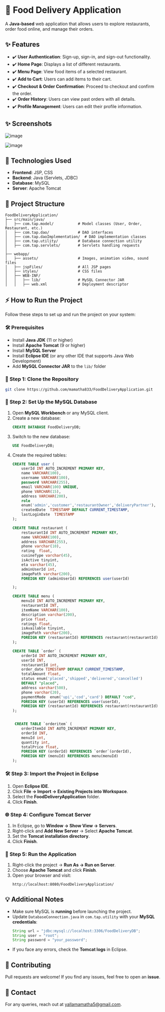 # 🍔 Food Delivery Application

A **Java-based** web application that allows users to explore restaurants, order food online, and manage their orders.

## ✨ Features

- ✔️ **User Authentication**: Sign-up, sign-in, and sign-out functionality.
- ✔️ **Home Page**: Displays a list of different restaurants.
- ✔️ **Menu Page**: View food items of a selected restaurant.
- ✔️ **Add to Cart**: Users can add items to their cart.
- ✔️ **Checkout & Order Confirmation**: Proceed to checkout and confirm the order.
- ✔️ **Order History**: Users can view past orders with all details.
- ✔️ **Profile Management**: Users can edit their profile information.

## ✨ Screenshots
![image](https://github.com/user-attachments/assets/c12f3df6-b564-4bb8-ae1b-5bcff1adec45)




![image](https://github.com/user-attachments/assets/5c9f6fe3-1184-4d50-afe2-8e0fbd92e050)










## 🔧 Technologies Used

- **Frontend**: JSP, CSS
- **Backend**: Java (Servlets, JDBC)
- **Database**: MySQL
- **Server**: Apache Tomcat

## 📝 Project Structure

```
FoodDeliveryApplication/
├── src/main/java/
│   ├── com.tap.model/           # Model classes (User, Order, Restaurant, etc.)
│   ├── com.tap.dao/             # DAO interfaces
│   ├── com.tap.daoImplementation/  # DAO implementation classes
│   ├── com.tap.utility/         # Database connection utility
│   ├── com.tap.servlets/        # Servlets handling requests
│
├── webapp/
│   ├── assets/                  # Images, animation video, sound files
│   ├── jspFiles/                # All JSP pages
│   ├── styles/                  # CSS files
│   ├── WEB-INF/
│   │   ├── lib/                 # MySQL Connector JAR
│   │   ├── web.xml              # Deployment descriptor
```

## ⚡ How to Run the Project

Follow these steps to set up and run the project on your system:

### 🛠 Prerequisites

- Install **Java JDK** (11 or higher)
- Install **Apache Tomcat** (9 or higher)
- Install **MySQL Server**
- Install **Eclipse IDE** (or any other IDE that supports Java Web Development)
- Add **MySQL Connector JAR** to the `lib/` folder

### 📝 Step 1: Clone the Repository

```sh
git clone https://github.com/mamatha833/FoodDeliveryApplication.git
```

### 🔧 Step 2: Set Up the MySQL Database

1. Open **MySQL Workbench** or any MySQL client.
2. Create a new database:
   ```sql
   CREATE DATABASE FoodDeliveryDB;
   ```
3. Switch to the new database:
   ```sql
   USE FoodDeliveryDB;
   ```
4. Create the required tables:
   ```sql
   CREATE TABLE user (
       userId INT AUTO_INCREMENT PRIMARY KEY,
       name VARCHAR(100),
       username VARCHAR(100),
       password VARCHAR(255),
       email VARCHAR(100) UNIQUE,
       phone VARCHAR(15),
       address VARCHAR(200),
       role 
       enum('admin','customer','restaurantOwner','deliveryPartner'),
       createdDate  TIMESTAMP DEFAULT CURRENT_TIMESTAMP,
       lastLoginDate  TIMESTAMP
   );

   CREATE TABLE restaurant (
       restaurantId INT AUTO_INCREMENT PRIMARY KEY,
       name VARCHAR(100),
       address VARCHAR(255),
       phone varchar(10),
       rating  float,
       cusineType varchar(45),
       isActive tinyint,
       eta varchar(45),
       adminUserId int,
       imagePath varchar(200),
       FOREIGN KEY (adminUserId) REFERENCES user(userId)
   
   );

   CREATE TABLE menu (
       menuId INT AUTO_INCREMENT PRIMARY KEY,
       restaurantId INT,
       itemName VARCHAR(100),
       description varchar(200),
       price float,
       ratings float,
       isAvailable tinyint,
       imagePath varchar(200),
       FOREIGN KEY (restaurantId) REFERENCES restaurant(restaurantId)
   );

   CREATE TABLE `order` (
       orderId INT AUTO_INCREMENT PRIMARY KEY,
       userId INT,
       restaurantId int,
       order_date TIMESTAMP DEFAULT CURRENT_TIMESTAMP,
       totalAmount float,
       status enum('placed','shipped','delivered','cancelled') 
       DEFAULT "placed",
       address varchar(500),
       phone varchar(20),
       paymentMode  enum('upi','cod','card') DEFAULT "cod",
       FOREIGN KEY (userId) REFERENCES user(userId),
       FOREIGN KEY (restaurantId) REFERENCES restaurant(restaurantId)
   );


    CREATE TABLE `orderitem` (
       orderItemId INT AUTO_INCREMENT PRIMARY KEY,
       orderId INT,
       menuId int,
       quantity int,
       totalPrice float,
       FOREIGN KEY (orderId) REFERENCES `order`(orderId),
       FOREIGN KEY (menuId) REFERENCES menu(menuId)
   );
   ```

### 🛠 Step 3: Import the Project in Eclipse

1. Open **Eclipse IDE**.
2. Click **File → Import → Existing Projects into Workspace**.
3. Select the **FoodDeliveryApplication** folder.
4. Click **Finish**.

### 🌐 Step 4: Configure Tomcat Server

1. In Eclipse, go to **Window → Show View → Servers**.
2. Right-click and **Add New Server** → Select **Apache Tomcat**.
3. Set the **Tomcat installation directory**.
4. Click **Finish**.

### 🚀 Step 5: Run the Application

1. Right-click the project → **Run As → Run on Server**.
2. Choose **Apache Tomcat** and click **Finish**.
3. Open your browser and visit:
   ```
   http://localhost:8080/FoodDeliveryApplication/
   ```

## 💡 Additional Notes

- Make sure MySQL is **running** before launching the project.
- Update `DatabaseConnection.java` in `com.tap.utility` with your **MySQL credentials**:
  ```java
  String url = "jdbc:mysql://localhost:3306/FoodDeliveryDB";
  String user = "root";
  String password = "your_password";
  ```
- If you face any errors, check the **Tomcat logs** in Eclipse.

## 💼 Contributing

Pull requests are welcome! If you find any issues, feel free to open an **issue**.

## 💌 Contact

For any queries, reach out at [yallamamatha5@gmail.com](mailto\:yallamamatha5@gmail.com).




